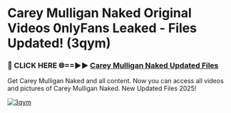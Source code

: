 # Carey Mulligan Naked Original Videos 0nlyFans Leaked - Files Updated! (3qym)

<h3>🔴 CLICK HERE 🌐==►► <a href="https://tinyurl.com/yckcrads" rel="nofollow">Carey Mulligan Naked Updated Files</a></h3>

Get Carey Mulligan Naked and all content. Now you can access all videos and pictures of Carey Mulligan Naked. New Updated Files 2025!

[![3qym](https://i.imgur.com/hpKpOFt.gif)](https://tinyurl.com/yckcrads)

